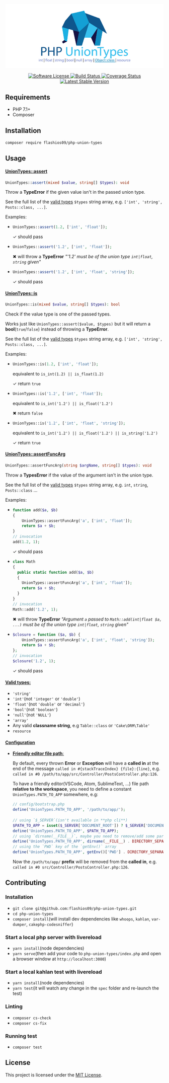 ![PHP UnionTypes](assets/php-union-types.jpg "PHP UnionTypes")

<p align="center">
    <a href="LICENSE" target="_blank">
        <img alt="Software License" src="https://img.shields.io/badge/license-MIT-brightgreen.svg?style=flat-square">
    </a>
    <a href="https://travis-ci.org/cakephp/cakephp" target="_blank">
        <img alt="Build Status" src="https://img.shields.io/travis/flashios09/php-union-types/master.svg?style=flat-square">
    </a>
    <a href='https://coveralls.io/github/flashios09/php-union-types?branch=master' target="_blank">
        <img src='https://coveralls.io/repos/github/flashios09/php-union-types/badge.svg?branch=master' alt='Coverage Status'>
    </a>
    <a href="https://packagist.org/packages/cakephp/cakephp" target="_blank">
        <img alt="Latest Stable Version" src="https://img.shields.io/packagist/v/flashios09/php-union-types.svg?style=flat-square&label=stable">
    </a>
</p>

Requirements
------------------------------------------------------------------------------
- PHP 7.1+
- Composer

Installation
------------------------------------------------------------------------------
```bash
composer require flashios09/php-union-types
```

Usage
------------------------------------------------------------------------------
#### [UnionTypes::assert](#uniontypes-assert)

```php
UnionTypes::assert(mixed $value, string[] $types): void
```
Throw a **TypeError** if the given value isn't in the passed union type.

See the full list of the [valid types](#valid-types) `$types` string array, e.g. `['int', 'string', Posts::class, ...]`.

Examples:

- ```php
  UnionTypes::assert(1.2, ['int', 'float']);
  ```
  ✓ should pass

- ```php
  UnionTypes::assert('1.2', ['int', 'float']);
  ```
  ✖ will throw a **TypeError** *"'1.2' must be of the union type `int|float`, `string` given"*

- ```php
  UnionTypes::assert('1.2', ['int', 'float', 'string']);
  ```
  ✓ should pass

#### [UnionTypes::is](#uniontypes-is)

```php
UnionTypes::is(mixed $value, string[] $types): bool
```
Check if the value type is one of the passed types.

Works just like `UnionTypes::assert($value, $types)` but it will return a **bool**(`true`/`false`) instead of throwing a **TypeError**.

See the full list of the [valid types](#valid-types) `$types` string array, e.g. `['int', 'string', Posts::class, ...]`.

Examples:

- ```php
  UnionTypes::is(1.2, ['int', 'float']);
  ```
  equivalent to `is_int(1.2) || is_float(1.2)`

  ✓ return `true`

- ```php
  UnionTypes::is('1.2', ['int', 'float']);
  ```
  equivalent to `is_int('1.2') || is_float('1.2')`

  ✖ return `false`

- ```php
  UnionTypes::is('1.2', ['int', 'float', 'string']);
  ```
  equivalent to `is_int('1.2') || is_float('1.2') || is_string('1.2')`

  ✓ return `true`

#### [UnionTypes::assertFuncArg](#uniontypes-asserfuncarg)

```php
UnionTypes::assertFuncArg(string $argName, string[] $types): void
```
Throw a **TypesError** if the value of the argument isn't in the union type.

See the full list of the [valid types](#valid-types)  `$types` string array, e.g. `int`, `string`, `Posts::class` ...

Examples:

- ```php
  function add($a, $b)
  {
      UnionTypes::assertFuncArg('a', ['int', 'float']);
      return $a + $b;
  }
  // invocation
  add(1.2, 1);
  ```
  ✓ should pass

- ```php
  class Math
  {
    public static function add($a, $b)
    {
      UnionTypes::assertFuncArg('a', ['int', 'float']);
      return $a + $b;
    }
  }
  // invocation
  Math::add('1.2', 1);
  ```
  ✖ will throw **TypeError** *"Argument `a` passed to `Math::add(int|float $a, ...)` must be of the union type `int|float`, `string` given"*

- ```php
  $closure = function ($a, $b) {
      UnionTypes::assertFuncArg('a', ['int', 'float', 'string']);
      return $a + $b;
  };
  // invocation
  $closure('1.2', 1);
  ```
  ✓ should pass

#### [Valid types:](#valid-types)
- `'string'`
- `'int'`(not `'integer'` or `'double'`)
- `'float'`(not `'double'` or `'decimal'`)
- `'bool'`(not `'boolean'`)
- `'null'`(not `'NULL'`)
- `'array'`
- Any valid **classname string**, e.g `Table::class` or `'Cake\ORM\Table'`
- `resource`

#### [Configuration](#configuration)
- [**Friendly editor file path**:](#friendly-editor-file-path)

  By default, every thrown **Error** or **Exception** will have a **called in** at the end of the message `called in #{stackTraceIndex} {file}:{line}`, e.g. `called in #0 /path/to/app/src/Controller/PostsController.php:126`.

  To have a friendly editor(VSCode, Atom, SublimeText, ...) file path **relative to the workspace**, you need to define a constant `UnionTypes.PATH_TO_APP` somewhere, e.g:
  ```php
  // config/bootstrap.php
  define('UnionTypes.PATH_TO_APP', '/path/to/app/');

  // using `$_SERVER`(isn't available in **php cli**)
  $PATH_TO_APP = isset($_SERVER['DOCUMENT_ROOT']) ? $_SERVER['DOCUMENT_ROOT'] . DIRECTORY_SEPARATOR : '';
  define('UnionTypes.PATH_TO_APP', $PATH_TO_APP);
  // using `dirname(__FILE__)`, maybe you need to remove/add some parts, depending on the `__FILE__` location.
  define('UnionTypes.PATH_TO_APP', dirname(__FILE__) . DIRECTORY_SEPARATOR;
  // using the `PWD` key of the `getEnv()` array
  define('UnionTypes.PATH_TO_APP', getEnv()['PWD'] . DIRECTORY_SEPARATOR;
  ```
  Now the `/path/to/app/` **prefix** will be removed from the **called in**, e.g. `called in #0 src/Controller/PostsController.php:126`.

Contributing
------------------------------------------------------------------------------

### Installation

* `git clone git@github.com:flashios09/php-union-types.git`
* `cd php-union-types`
* `composer install`(will install dev dependencies like `whoops`, `kahlan`, `var-dumper`, `cakephp-codesniffer`)

### Start a local php server with livereload
* `yarn install`(node dependencies)
* `yarn serve`(then add your code to `php-union-types/index.php` and open a browser window at `http://localhost:3080`)

### Start a local kahlan test with livereload
* `yarn install`(node dependencies)
* `yarn test`(it will watch any change in the `spec` folder and re-launch the test)

### Linting

* `composer cs-check`
* `composer cs-fix`

### Running test

* `composer test`


License
------------------------------------------------------------------------------
This project is licensed under the [MIT License](LICENSE.md).
